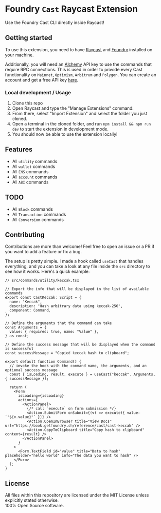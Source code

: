 # Foundry `Cast` Raycast Extension

Use the Foundry Cast CLI directly inside Raycast!

## Getting started

To use this extension, you need to have [Raycast](https://www.raycast.com/) and [Foundry](https://book.getfoundry.sh/getting-started/installation) installed on your machine.

Additionally, you will need an [Alchemy](https://alchemy.com/) API key to use the commands that require RPC connections. This is used in order to provide every Cast functionality on `Mainnet`, `Optimism`, `Arbitrum` and `Polygon`. You can create an account and get a free API key [here](https://dashboard.alchemyapi.io/signup).

### Local development / Usage

1. Clone this repo
2. Open Raycast and type the "Manage Extensions" command.
3. From there, select "Import Extension" and select the folder you just cloned.
4. Open a terminal in the cloned folder, and run `npm install && npm run dev` to start the extension in development mode.
5. You should now be able to use the extension locally!

## Features

- All `utility` commands
- All `wallet` commands
- All `ENS` commands
- All `account` commands
- All `ABI` commands

## TODO

- All `Block` commands
- All `Transaction` commands
- All `Conversion` commands

## Contributing

Contributions are more than welcome! Feel free to open an issue or a PR
if you want to add a feature or fix a bug.

The setup is pretty simple. I made a hook called `useCast` that handles everything, and you can
take a look at any file inside the `src` directory to see how it works. Here's a quick example:

```tsx
// src/commands/utility/keccak.tsx

// Export the info that will be displayed in the list of available commands
export const CastKeccak: Script = {
  name: "Keccak",
  description: "Hash arbitrary data using keccak-256",
  component: Command,
};

// Define the arguments that the command can take
const Arguments = {
  value: { required: true, name: "Value" },
} as const;

// Define the success message that will be displayed when the command is successful
const successMessage = "Copied keccak hash to clipboard";

export default function Command() {
  // invoke the hook with the command name, the arguments, and an optional success message
  const { isLoading, result, execute } = useCast("keccak", Arguments, { successMessage });

  return (
    <Form
      isLoading={isLoading}
      actions={
        <ActionPanel>
          {/* call `execute` on form submission */}
          <Action.SubmitForm onSubmit={(v) => execute({ value: `"${v.value}"` })} />
          <Action.OpenInBrowser title="View Docs" url="https://book.getfoundry.sh/reference/cast/cast-keccak" />
          <Action.CopyToClipboard title="Copy hash to clipboard" content={result} />
        </ActionPanel>
      }
    >
      <Form.TextField id="value" title="Data to hash" placeholder="hello world" info="The data you want to hash" />
    </Form>
  );
}
```

## License

All files within this repository are licensed under the MIT License unless explicitly stated otherwise. <br />
100% Open Source software.
